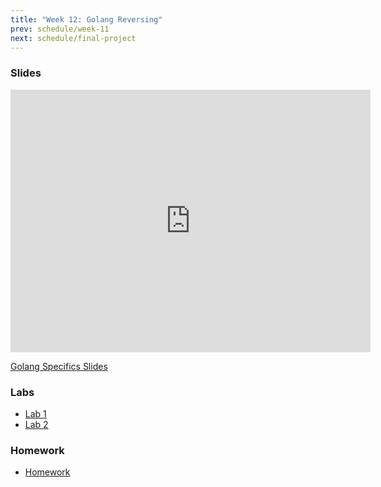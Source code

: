 ```yaml
---
title: "Week 12: Golang Reversing"
prev: schedule/week-11
next: schedule/final-project
---
```


### Slides

<iframe src="https://slides.com/chasekanipe/week-11/embed" width="576" height="420" title="Week 9" scrolling="no" frameborder="0" webkitallowfullscreen mozallowfullscreen allowfullscreen></iframe>

[Golang Specifics Slides](/schedule/lectures/supplemental/reversing_tips/#/8)

### Labs

- [Lab 1](lab-1/)
- [Lab 2](lab-2/)

### Homework

- [Homework](hw/)

